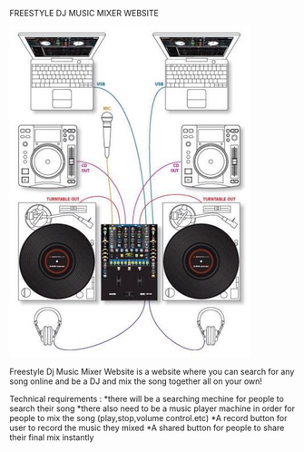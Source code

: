 FREESTYLE DJ MUSIC MIXER WEBSITE

![Research_example](/Research_example/mixer1.jpeg)

Freestyle Dj Music Mixer Website is a website where you can search for any song online and be a DJ and mix the song together all on your own!

Technical requirements : *there will be a searching mechine for people to search their song 
                         *there also need to be a music player machine in order for people to mix the song (play,stop,volume control.etc)
                         *A record button for user to record the music they mixed
                         *A shared button for people to share their final mix instantly 


